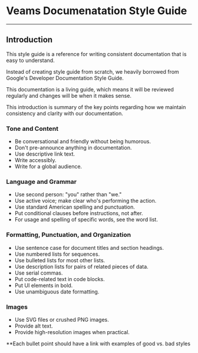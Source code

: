 # Veams Documenatation Style Guide
---

## Introduction

This style guide is a reference for writing consistent documentation that is easy to understand.

Instead of creating style guide from scratch, we heavily borrowed from Google's Developer Documentation Style Guide.

This documentation is a living guide, which means it will be reviewed regularly and changes will be when it makes sense.

This introduction is summary of the key points regarding how we maintain consistency and clarity with our documentation.

### Tone and Content
- Be conversational and friendly without being humorous.
- Don't pre-announce anything in documentation.
- Use descriptive link text.
- Write accessibly.
- Write for a global audience.

### Language and Grammar
- Use second person: "you" rather than "we."
- Use active voice; make clear who's performing the action.
- Use standard American spelling and punctuation.
- Put conditional clauses before instructions, not after.
- For usage and spelling of specific words, see the word list.

### Formatting, Punctuation, and Organization
- Use sentence case for document titles and section headings.
- Use numbered lists for sequences.
- Use bulleted lists for most other lists.
- Use description lists for pairs of related pieces of data.
- Use serial commas.
- Put code-related text in code blocks.
- Put UI elements in bold.
- Use unambiguous date formatting.

### Images
- Use SVG files or crushed PNG images.
- Provide alt text.
- Provide high-resolution images when practical.

**Each bullet point should have a link with examples of good vs. bad styles